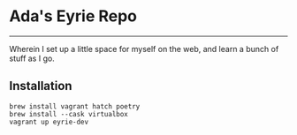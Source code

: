 # Ada's Eyrie Repo

-----

Wherein I set up a little space for myself on the web, and learn a bunch of stuff as I go.

## Installation

```
brew install vagrant hatch poetry
brew install --cask virtualbox
vagrant up eyrie-dev
```